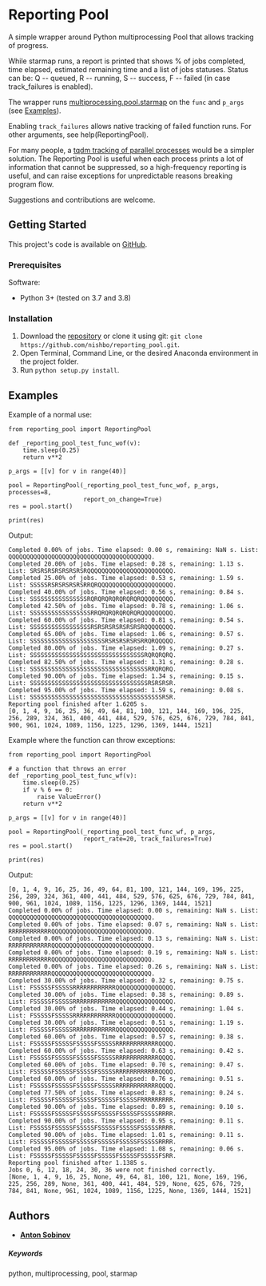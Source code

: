 # Reporting Pool

A simple wrapper around Python multiprocessing Pool that allows tracking of progress. 

While starmap runs, a report is printed that shows % of jobs completed, time elapsed, estimated remaining time and a list of jobs statuses. Status can be: 
    Q -- queued,
    R -- running,
    S -- success,
    F -- failed (in case track_failures is enabled).

The wrapper runs [multiprocessing.pool.starmap](https://docs.python.org/3/library/multiprocessing.html#multiprocessing.pool.Pool.starmap) on the `func` and `p_args` (see [Examples](#Examples)). 

Enabling `track_failures` allows native tracking of failed function runs. For other arguments, see help(ReportingPool).

For many people, a [tqdm tracking of parallel processes](https://leimao.github.io/blog/Python-tqdm-Multiprocessing/) would be a simpler solution. The Reporting Pool is useful when each process prints a lot of information that cannot be suppressed, so a high-frequency reporting is useful, and can raise exceptions for unpredictable reasons breaking program flow.

Suggestions and contributions are welcome.

## Getting Started

This project's code is available on [GitHub](https://github.com/nishbo/reporting_pool).

### Prerequisites

Software:
- Python 3+ (tested on 3.7 and 3.8)

### Installation

1. Download the [repository](https://github.com/nishbo/reporting_pool) or clone it using git: `git clone https://github.com/nishbo/reporting_pool.git`.
2. Open Terminal, Command Line, or the desired Anaconda environment in the project folder.
3. Run `python setup.py install`.

## Examples

Example of a normal use:

```
from reporting_pool import ReportingPool

def _reporting_pool_test_func_wof(v):
    time.sleep(0.25)
    return v**2

p_args = [[v] for v in range(40)]

pool = ReportingPool(_reporting_pool_test_func_wof, p_args, processes=8,
                     report_on_change=True)
res = pool.start()

print(res)
```

Output:
```
Completed 0.00% of jobs. Time elapsed: 0.00 s, remaining: NaN s. List: QQQQQQQQQQQQQQQQQQQQQQQQQQQQQQQQQQQQQQQQ.
Completed 20.00% of jobs. Time elapsed: 0.28 s, remaining: 1.13 s. List: SRSRSRSRSRSRSRSRQQQQQQQQQQQQQQQQQQQQQQQQ.
Completed 25.00% of jobs. Time elapsed: 0.53 s, remaining: 1.59 s. List: SSSSSRSRSRSRSRSRRQRQQQQQQQQQQQQQQQQQQQQQ.
Completed 40.00% of jobs. Time elapsed: 0.56 s, remaining: 0.84 s. List: SSSSSSSSSSSSSSSSRQRQRQRQRQRQRQRQQQQQQQQQ.
Completed 42.50% of jobs. Time elapsed: 0.78 s, remaining: 1.06 s. List: SSSSSSSSSSSSSSSSSRRQRQRQRQRQRQRQQQQQQQQQ.
Completed 60.00% of jobs. Time elapsed: 0.81 s, remaining: 0.54 s. List: SSSSSSSSSSSSSSSSSRSRSRSRSRSRSRSRQQQQQQQQ.
Completed 65.00% of jobs. Time elapsed: 1.06 s, remaining: 0.57 s. List: SSSSSSSSSSSSSSSSSSSSSRSRSRSRSRSRRQRQQQQQ.
Completed 80.00% of jobs. Time elapsed: 1.09 s, remaining: 0.27 s. List: SSSSSSSSSSSSSSSSSSSSSSSSSSSSSSSSRQRQRQRQ.
Completed 82.50% of jobs. Time elapsed: 1.31 s, remaining: 0.28 s. List: SSSSSSSSSSSSSSSSSSSSSSSSSSSSSSSSSRRQRQRQ.
Completed 90.00% of jobs. Time elapsed: 1.34 s, remaining: 0.15 s. List: SSSSSSSSSSSSSSSSSSSSSSSSSSSSSSSSSRSRSRSR.
Completed 95.00% of jobs. Time elapsed: 1.59 s, remaining: 0.08 s. List: SSSSSSSSSSSSSSSSSSSSSSSSSSSSSSSSSSSSSRSR.
Reporting pool finished after 1.6205 s.
[0, 1, 4, 9, 16, 25, 36, 49, 64, 81, 100, 121, 144, 169, 196, 225, 256, 289, 324, 361, 400, 441, 484, 529, 576, 625, 676, 729, 784, 841, 900, 961, 1024, 1089, 1156, 1225, 1296, 1369, 1444, 1521]
```

Example where the function can throw exceptions:

```
from reporting_pool import ReportingPool

# a function that throws an error
def _reporting_pool_test_func_wf(v):
    time.sleep(0.25)
    if v % 6 == 0:
        raise ValueError()
    return v**2

p_args = [[v] for v in range(40)]

pool = ReportingPool(_reporting_pool_test_func_wf, p_args,
                     report_rate=20, track_failures=True)
res = pool.start()

print(res)
```

Output:
```
[0, 1, 4, 9, 16, 25, 36, 49, 64, 81, 100, 121, 144, 169, 196, 225, 256, 289, 324, 361, 400, 441, 484, 529, 576, 625, 676, 729, 784, 841, 900, 961, 1024, 1089, 1156, 1225, 1296, 1369, 1444, 1521]
Completed 0.00% of jobs. Time elapsed: 0.00 s, remaining: NaN s. List: QQQQQQQQQQQQQQQQQQQQQQQQQQQQQQQQQQQQQQQQ.
Completed 0.00% of jobs. Time elapsed: 0.07 s, remaining: NaN s. List: RRRRRRRRRRRRQQQQQQQQQQQQQQQQQQQQQQQQQQQQ.
Completed 0.00% of jobs. Time elapsed: 0.13 s, remaining: NaN s. List: RRRRRRRRRRRRQQQQQQQQQQQQQQQQQQQQQQQQQQQQ.
Completed 0.00% of jobs. Time elapsed: 0.19 s, remaining: NaN s. List: RRRRRRRRRRRRQQQQQQQQQQQQQQQQQQQQQQQQQQQQ.
Completed 0.00% of jobs. Time elapsed: 0.26 s, remaining: NaN s. List: RRRRRRRRRRRRQQQQQQQQQQQQQQQQQQQQQQQQQQQQ.
Completed 30.00% of jobs. Time elapsed: 0.32 s, remaining: 0.75 s. List: FSSSSSFSSSSSRRRRRRRRRRRRQQQQQQQQQQQQQQQQ.
Completed 30.00% of jobs. Time elapsed: 0.38 s, remaining: 0.89 s. List: FSSSSSFSSSSSRRRRRRRRRRRRQQQQQQQQQQQQQQQQ.
Completed 30.00% of jobs. Time elapsed: 0.44 s, remaining: 1.04 s. List: FSSSSSFSSSSSRRRRRRRRRRRRQQQQQQQQQQQQQQQQ.
Completed 30.00% of jobs. Time elapsed: 0.51 s, remaining: 1.19 s. List: FSSSSSFSSSSSRRRRRRRRRRRRQQQQQQQQQQQQQQQQ.
Completed 60.00% of jobs. Time elapsed: 0.57 s, remaining: 0.38 s. List: FSSSSSFSSSSSFSSSSSFSSSSSRRRRRRRRRRRRQQQQ.
Completed 60.00% of jobs. Time elapsed: 0.63 s, remaining: 0.42 s. List: FSSSSSFSSSSSFSSSSSFSSSSSRRRRRRRRRRRRQQQQ.
Completed 60.00% of jobs. Time elapsed: 0.70 s, remaining: 0.47 s. List: FSSSSSFSSSSSFSSSSSFSSSSSRRRRRRRRRRRRQQQQ.
Completed 60.00% of jobs. Time elapsed: 0.76 s, remaining: 0.51 s. List: FSSSSSFSSSSSFSSSSSFSSSSSRRRRRRRRRRRRQQQQ.
Completed 77.50% of jobs. Time elapsed: 0.83 s, remaining: 0.24 s. List: FSSSSSFSSSSSFSSSSSFSSSSSFSSSSSFRRRRRRRRR.
Completed 90.00% of jobs. Time elapsed: 0.89 s, remaining: 0.10 s. List: FSSSSSFSSSSSFSSSSSFSSSSSFSSSSSFSSSSSRRRR.
Completed 90.00% of jobs. Time elapsed: 0.95 s, remaining: 0.11 s. List: FSSSSSFSSSSSFSSSSSFSSSSSFSSSSSFSSSSSRRRR.
Completed 90.00% of jobs. Time elapsed: 1.01 s, remaining: 0.11 s. List: FSSSSSFSSSSSFSSSSSFSSSSSFSSSSSFSSSSSRRRR.
Completed 95.00% of jobs. Time elapsed: 1.08 s, remaining: 0.06 s. List: FSSSSSFSSSSSFSSSSSFSSSSSFSSSSSFSSSSSFSRR.
Reporting pool finished after 1.1385 s.
Jobs 0, 6, 12, 18, 24, 30, 36 were not finished correctly.
[None, 1, 4, 9, 16, 25, None, 49, 64, 81, 100, 121, None, 169, 196, 225, 256, 289, None, 361, 400, 441, 484, 529, None, 625, 676, 729, 784, 841, None, 961, 1024, 1089, 1156, 1225, None, 1369, 1444, 1521]
```

## Authors

- [**Anton Sobinov**](https://github.com/nishbo)


##### Keywords
python, multiprocessing, pool, starmap
